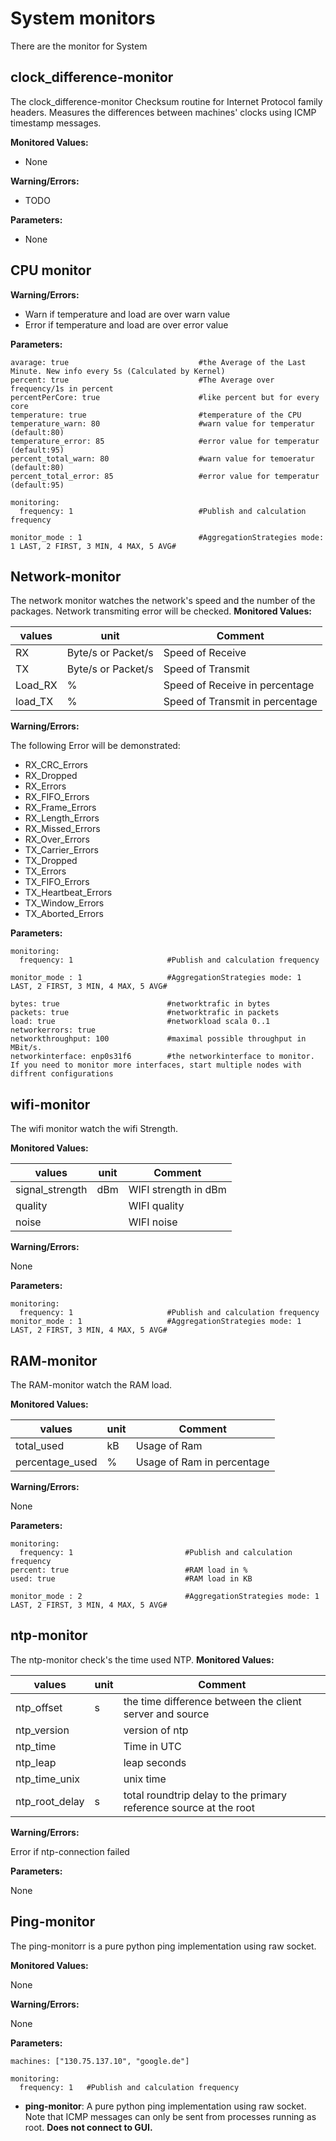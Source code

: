 # System monitors

There are the monitor for System

## clock_difference-monitor

The clock_difference-monitor Checksum routine for Internet Protocol family headers. Measures the differences between machines' clocks using ICMP timestamp messages.

**Monitored Values:**

* None

**Warning/Errors:**

* TODO


**Parameters:**

* None


## CPU monitor

**Warning/Errors:**

* Warn if temperature and load are over warn value
* Error if temperature and load are over error value


**Parameters:**


	avarage: true                             #the Average of the Last Minute. New info every 5s (Calculated by Kernel)
	percent: true                             #The Average over frequency/1s in percent
	percentPerCore: true                      #like percent but for every core
	temperature: true                         #temperature of the CPU
	temperature_warn: 80                      #warn value for temperatur (default:80)
	temperature_error: 85                     #error value for temperatur (default:95)
	percent_total_warn: 80                    #warn value for temoeratur (default:80)
	percent_total_error: 85                   #error value for temperatur (default:95)
	
	monitoring:
	  frequency: 1                            #Publish and calculation frequency
	
	monitor_mode : 1                          #AggregationStrategies mode: 1 LAST, 2 FIRST, 3 MIN, 4 MAX, 5 AVG#


## Network-monitor

The network monitor watches the network's speed and the number of the packages. Network transmiting error will be checked.
**Monitored Values:**

|     values      | unit  | Comment  | 
|-----------------|-------|----------|
|        RX       | Byte/s or Packet/s|     Speed of Receive       |
|        TX       | Byte/s or Packet/s|     Speed of Transmit      |
|      Load_RX    |  %    |       Speed of Receive in percentage   |
|      load_TX    |  %    |      Speed of Transmit in percentage   |


**Warning/Errors:**

The following Error will be demonstrated:

* RX_CRC_Errors
* RX_Dropped
* RX_Errors
* RX_FIFO_Errors
* RX_Frame_Errors
* RX_Length_Errors
* RX_Missed_Errors
* RX_Over_Errors
* TX_Carrier_Errors
* TX_Dropped
* TX_Errors
* TX_FIFO_Errors
* TX_Heartbeat_Errors
* TX_Window_Errors
* TX_Aborted_Errors


**Parameters:**


	monitoring:
	  frequency: 1                     #Publish and calculation frequency

	monitor_mode : 1                   #AggregationStrategies mode: 1 LAST, 2 FIRST, 3 MIN, 4 MAX, 5 AVG#
	
	bytes: true                        #networktrafic in bytes
	packets: true                      #networktrafic in packets
	load: true                         #networkload scala 0..1
	networkerrors: true
	networkthroughput: 100             #maximal possible throughput in MBit/s.
	networkinterface: enp0s31f6        #the networkinterface to monitor. If you need to monitor more interfaces, start multiple nodes with diffrent configurations

## wifi-monitor

The wifi monitor watch the wifi Strength.

**Monitored Values:**

|     values      | unit  |            Comment           |
|-----------------|-------|------------------------------|
| signal_strength | dBm   |     WIFI strength in dBm     |
|     quality     |       |     WIFI quality             |
|      noise      |       |     WIFI noise               |


**Warning/Errors:**

None

**Parameters:**


	monitoring:
	  frequency: 1                     #Publish and calculation frequency
	monitor_mode : 1                   #AggregationStrategies mode: 1 LAST, 2 FIRST, 3 MIN, 4 MAX, 5 AVG#

## RAM-monitor

The RAM-monitor watch the RAM load.

**Monitored Values:**

|     values      | unit  |                Comment            | 
|-----------------|-------|-----------------------------------|
|   total_used    |  kB   |    Usage of Ram                   |
| percentage_used |   %   |    Usage of Ram in percentage     |


**Warning/Errors:**

None

**Parameters:**


	monitoring:
	  frequency: 1                         #Publish and calculation frequency
	percent: true                          #RAM load in %
	used: true                             #RAM load in KB

	monitor_mode : 2                       #AggregationStrategies mode: 1 LAST, 2 FIRST, 3 MIN, 4 MAX, 5 AVG#


## ntp-monitor

The ntp-monitor check's the time used NTP.
**Monitored Values:**

|     values      | unit  |                                 Comment                         |
|-----------------|-------|-----------------------------------------------------------------|
|   ntp_offset    |   s   |  the time difference between the client server and source      |
|   ntp_version   |       |                              version of ntp                     |
|     ntp_time    |       |                               Time in UTC                       |
|   ntp_leap      |       |                              leap seconds                       |
| ntp_time_unix   |       |                             unix time                    |
| ntp_root_delay  |   s   |total roundtrip delay to the primary reference source at the root| 


**Warning/Errors:**

Error if ntp-connection failed

**Parameters:**

None

## Ping-monitor

The ping-monitorr is a pure python ping implementation using raw socket.

**Monitored Values:**

None

**Warning/Errors:**

None

**Parameters:**

	machines: ["130.75.137.10", "google.de"]

	monitoring:
	  frequency: 1   #Publish and calculation frequency


* **ping-monitor**:  A pure python ping implementation using raw socket. Note that ICMP messages can only be sent from processes running as root. **Does not connect to GUI.**

